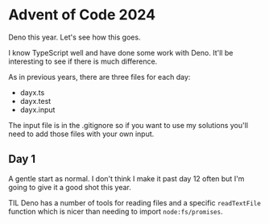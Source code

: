 # Advent of Code 2024

Deno this year. Let's see how this goes.

I know TypeScript well and have done some work with Deno. It'll be interesting to see if there is much difference.

As in previous years, there are three files for each day:
- dayx.ts
- dayx.test
- dayx.input

The input file is in the .gitignore so if you want to use my solutions you'll need to add those files with your own input.

## Day 1

A gentle start as normal. I don't think I make it past day 12 often but I'm going to give it a good shot this year. 

TIL Deno has a number of tools for reading files and a specific `readTextFile` function which is nicer than needing to import `node:fs/promises`.